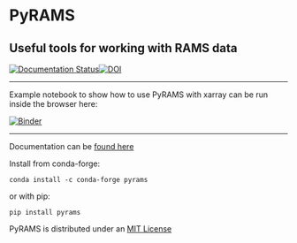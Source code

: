 # PyRAMS 
## Useful tools for working with RAMS data

[![Documentation Status](https://readthedocs.org/projects/pyrams/badge/?version=stable)](https://pyrams.readthedocs.io/en/stable/?badge=stable)[![DOI](https://zenodo.org/badge/176599749.svg)](https://zenodo.org/badge/latestdoi/176599749)

***
Example notebook to show how to use PyRAMS with xarray can be run inside the browser here:

[![Binder](https://mybinder.org/badge_logo.svg)](https://mybinder.org/v2/gh/lsterzinger/pyrams/HEAD?labpath=examples%2Fxarray.ipynb)

***
Documentation can be [found here](https://pyrams.readthedocs.io/en/stable)

Install from conda-forge:
```
conda install -c conda-forge pyrams
```

or with pip:
```
pip install pyrams
``` 
PyRAMS is distributed under an [MIT License](LICENSE)

